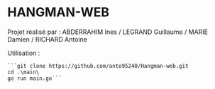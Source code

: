 # HANGMAN-WEB

Projet réalisé par : 
    ABDERRAHIM Ines / LEGRAND Guillaume / MARIE Damien / RICHARD Antoine

Utilisation : 
    
    ```git clone https://github.com/anto95240/Hangman-web.git 
    cd .\main\
    go run main.go```
    